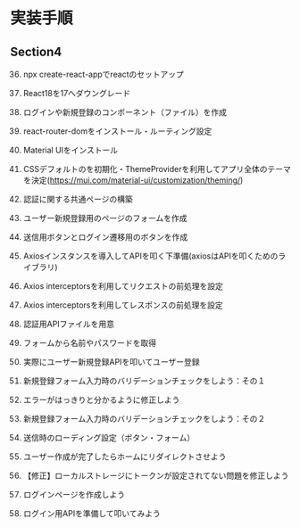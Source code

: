 # 実装手順
## Section4

36. npx create-react-appでreactのセットアップ
37. React18を17へダウングレード
38. ログインや新規登録のコンポーネント（ファイル）を作成
39. react-router-domをインストール・ルーティング設定
40. Material UIをインストール
41. CSSデフォルトのを初期化・ThemeProviderを利用してアプリ全体のテーマを決定(https://mui.com/material-ui/customization/theming/)
42. 認証に関する共通ページの構築
43. ユーザー新規登録用のページのフォームを作成
44. 送信用ボタンとログイン遷移用のボタンを作成
45. Axiosインスタンスを導入してAPIを叩く下準備(axiosはAPIを叩くためのライブラリ)
46. Axios interceptorsを利用してリクエストの前処理を設定
47. Axios interceptorsを利用してレスポンスの前処理を設定
48. 認証用APIファイルを用意
49. フォームから名前やパスワードを取得
50. 実際にユーザー新規登録APIを叩いてユーザー登録


53. 新規登録フォーム入力時のバリデーションチェックをしよう：その１
54. エラーがはっきりと分かるように修正しよう
55. 新規登録フォーム入力時のバリデーションチェックをしよう：その２
56. 送信時のローディング設定（ボタン・フォーム）
57. ユーザー作成が完了したらホームにリダイレクトさせよう
58. 【修正】ローカルストレージにトークンが設定されてない問題を修正しよう
59. ログインページを作成しよう
60. ログイン用APIを準備して叩いてみよう